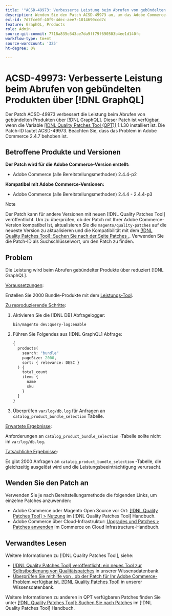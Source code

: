```yaml
---
title: '"ACSD-49973: Verbesserte Leistung beim Abrufen von gebündelten Produkten über [!DNL GraphQL]'''
description: Wenden Sie den Patch ACSD-49973 an, um das Adobe Commerce-Problem zu beheben, bei dem die Leistung beim Abrufen gebündelter Produkte über beeinträchtigt wird. [!DNL GraphQL].
exl-id: 7d7fce0f-40f9-4dec-aee7-1014690ccd7c
feature: GraphQL, Products
role: Admin
source-git-commit: 7718a835e343ae7da9ff79f690503b4ee1d140fc
workflow-type: tm+mt
source-wordcount: '325'
ht-degree: 0%

---
```


# ACSD-49973: Verbesserte Leistung beim Abrufen von gebündelten Produkten über [!DNL GraphQL]

Der Patch ACSD-49973 verbessert die Leistung beim Abrufen von gebündelten Produkten über [!DNL GraphQL]. Dieser Patch ist verfügbar, wenn die Variable [[!DNL Quality Patches Tool (QPT)]](/help/announcements/adobe-commerce-announcements/magento-quality-patches-released-new-tool-to-self-serve-quality-patches.md) 1.1.30 installiert ist. Die Patch-ID lautet ACSD-49973. Beachten Sie, dass das Problem in Adobe Commerce 2.4.7 behoben ist.

## Betroffene Produkte und Versionen

**Der Patch wird für die Adobe Commerce-Version erstellt:**

* Adobe Commerce (alle Bereitstellungsmethoden) 2.4.4-p2

**Kompatibel mit Adobe Commerce-Versionen:**

* Adobe Commerce (alle Bereitstellungsmethoden) 2.4.4 - 2.4.4-p3

>[!NOTE]
>
>Der Patch kann für andere Versionen mit neuen [!DNL Quality Patches Tool] veröffentlicht. Um zu überprüfen, ob der Patch mit Ihrer Adobe Commerce-Version kompatibel ist, aktualisieren Sie die `magento/quality-patches` auf die neueste Version zu aktualisieren und die Kompatibilität mit dem [[!DNL Quality Patches Tool]: Suchen Sie nach der Seite Patches .](https://experienceleague.adobe.com/tools/commerce-quality-patches/index.html). Verwenden Sie die Patch-ID als Suchschlüsselwort, um den Patch zu finden.

## Problem

Die Leistung wird beim Abrufen gebündelter Produkte über reduziert [!DNL GraphQL].

<u>Voraussetzungen</u>:

Erstellen Sie 2000 Bundle-Produkte mit dem [Leistungs-Tool](https://experienceleague.adobe.com/docs/commerce-operations/configuration-guide/cli/generate-data.html).

<u>Zu reproduzierende Schritte</u>:

1. Aktivieren Sie die [!DNL DB] Abfragelogger:

   ```
   bin/magento dev:query-log:enable
   ```

1. Führen Sie Folgendes aus [!DNL GraphQL] Abfrage:

   ```GraphQL
   {
     products(
       search: "bundle"
       pageSize: 2000,
       sort: { relevance: DESC }
     ) {
       total_count
       items {
         name
         sku
       }
     }
   }
   ```

1. Überprüfen `var/log/db.log` für Anfragen an `catalog_product_bundle_selection` Tabelle.

<u>Erwartete Ergebnisse</u>:

Anforderungen an `catalog_product_bundle_selection` -Tabelle sollte nicht im `var/log/db.log`.

<u>Tatsächliche Ergebnisse</u>:

Es gibt 2000 Anfragen an `catalog_product_bundle_selection` -Tabelle, die gleichzeitig ausgelöst wird und die Leistungsbeeinträchtigung verursacht.

## Wenden Sie den Patch an

Verwenden Sie je nach Bereitstellungsmethode die folgenden Links, um einzelne Patches anzuwenden:

* Adobe Commerce oder Magento Open Source vor Ort: [[!DNL Quality Patches Tool] > Nutzung](https://experienceleague.adobe.com/docs/commerce-operations/tools/quality-patches-tool/usage.html) im [!DNL Quality Patches Tool] Handbuch.
* Adobe Commerce über Cloud-Infrastruktur: [Upgrades und Patches > Patches anwenden](https://experienceleague.adobe.com/docs/commerce-cloud-service/user-guide/develop/upgrade/apply-patches.html) im Commerce on Cloud Infrastructure-Handbuch.

## Verwandtes Lesen

Weitere Informationen zu [!DNL Quality Patches Tool], siehe:

* [[!DNL Quality Patches Tool] veröffentlicht: ein neues Tool zur Selbstbedienung von Qualitätspatches](/help/announcements/adobe-commerce-announcements/magento-quality-patches-released-new-tool-to-self-serve-quality-patches.md) in unserer Wissensdatenbank.
* [Überprüfen Sie mithilfe von , ob der Patch für Ihr Adobe Commerce-Problem verfügbar ist. [!DNL Quality Patches Tool]](/help/support-tools/patches-available-in-qpt-tool/check-patch-for-magento-issue-with-magento-quality-patches.md) in unserer Wissensdatenbank.

Weitere Informationen zu anderen in QPT verfügbaren Patches finden Sie unter [[!DNL Quality Patches Tool]: Suchen Sie nach Patches](https://experienceleague.adobe.com/tools/commerce-quality-patches/index.html) im [!DNL Quality Patches Tool] Handbuch.
